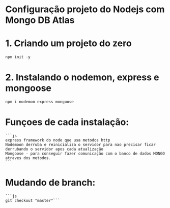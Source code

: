 # Configuração projeto do Nodejs com Mongo DB Atlas 

# 1. Criando um projeto do zero
```js
npm init -y
```
# 2. Instalando o nodemon, express e mongoose
```js
npm i nodemon express mongoose 
```
# Funçoes de cada instalação:
    ```js
    express framework do node que usa metodos http
    Nodemoon derruba e reinicializa o servidor para nao precisar ficar derrubando o servidor apos cada atualização
    Mongoose - para conseguir fazer comunicação com o banco de dados MONGO atraves dos metodos.
    ```
# Mudando de branch:
    ```js
    git checkout "master"```